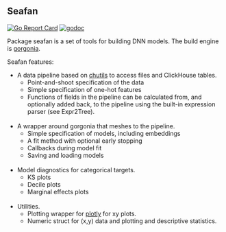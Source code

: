 ## Seafan
[![Go Report Card](https://goreportcard.com/badge/github.com/invertedv/seafan)](https://goreportcard.com/report/github.com/invertedv/seafan)
[![godoc](https://img.shields.io/badge/go.dev-reference-007d9c?logo=go&logoColor=white)](https://pkg.go.dev/mod/github.com/invertedv/seafan?tab=overview)

Package seafan is a set of tools for building DNN models. The build engine is [gorgonia](https://pkg.go.dev/gorgonia.org/gorgonia@v0.9.17).

Seafan features:

- A data pipeline based on [chutils](https://github.com/invertedv/chutils) to access files and ClickHouse tables.
  - Point-and-shoot specification of the data
  - Simple specification of one-hot features
  - Functions of fields in the pipeline can be calculated from, and optionally added back,
     to the pipeline using the built-in expression parser (see Expr2Tree).
<br><br>
- A wrapper around gorgonia that meshes to the pipeline.
  - Simple specification of models, including embeddings
  - A fit method with optional early stopping
  - Callbacks during model fit
  - Saving and loading models
<br><br>
- Model diagnostics for categorical targets.
  - KS plots
  - Decile plots
  - Marginal effects plots
<br><br>
- Utilities.
  - Plotting wrapper for [plotly](https://github.com/MetalBlueberry/go-plotly) for xy plots.
  - Numeric struct for (x,y) data and plotting and descriptive statistics.
